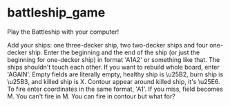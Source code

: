 # battleship_game
Play the Battleship with your computer!

Add your ships: one three-decker ship, two two-decker ships and four one-decker ship.
Enter the beginning and the end of the ship (or just the beginning for one-decker ship)
in format 'A1A2' or something like that. The ships shouldn't touch each other.
If you want to rebuild whole board, enter 'AGAIN'.
Empty fields are literally empty, healthy ship is \u25B2, burn ship is \u25B3,
and killed ship is X. Contour appear around killed ship, it's \u25E6.
To fire enter coordinates in the same format, 'A1'. If you miss, field becomes M.
You can't fire in M. You can fire in contour but what for?
